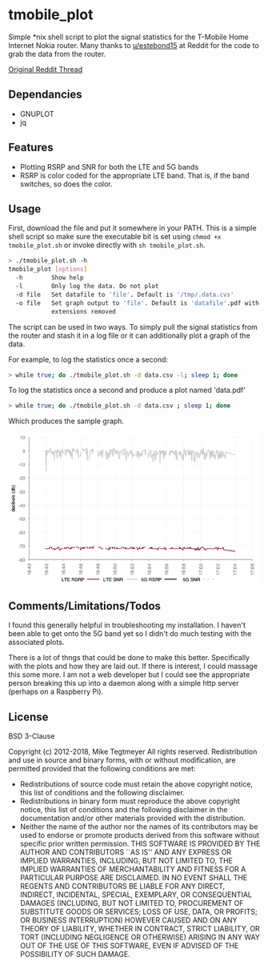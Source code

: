 # tmobile_plot

Simple *nix shell script to plot the signal statistics for the T-Mobile Home Internet Nokia router. Many thanks to [u/estebond15](https://www.reddit.com/user/estebond15/) at Reddit for the code to grab the data from the router.

[Original Reddit Thread](https://www.reddit.com/r/tmobileisp/comments/msr2b0/bash_script_to_run_while_running_speed_tests_or/?utm_source=share&utm_medium=web2x&context=3)

## Dependancies

- GNUPLOT
- jq

## Features

* Plotting RSRP and SNR for both the LTE and 5G bands
* RSRP is color coded for the appropriate LTE band. That is, if the band switches, so does the color.

## Usage

First, download the file and put it somewhere in your PATH. This is a simple shell script so make sure the executable bit is set using `chmod +x tmobile_plot.sh` or invoke directly with `sh tmobile_plot.sh`.

```sh
> ./tmobile_plot.sh -h
tmobile_plot [options]
  -h        Show help
  -l        Only log the data. Do not plot
  -d file   Set datafile to 'file'. Default is '/tmp/.data.cvs'
  -o file   Set graph output to 'file'. Default is 'datafile'.pdf with any 
            extensions removed
```

The script can be used in two ways. To simply pull the signal statistics from the router and stash it in a log file or it can additionally plot a graph of the data. 

For example, to log the statistics once a second:

```sh
> while true; do ./tmobile_plot.sh -d data.csv -l; sleep 1; done
```

To log the statistics once a second and produce a plot named 'data.pdf'

```sh
> while true; do ./tmobile_plot.sh -d data.csv ; sleep 1; done
```

Which produces the sample graph.

![Sample Grpah](/data.png)

## Comments/Limitations/Todos

I found this generally helpful in troubleshooting my installation. I haven't been able to get onto the 5G band yet so I didn't do much testing with the associated plots.

There is a lot of thngs that could be done to make this better. Specifically with the plots and how they are laid out. If there is interest, I could massage this some more. I am not a web developer but I could see the appropriate person breaking this up into a daemon along with a simple http server (perhaps on a Raspberry Pi).

## License

BSD 3-Clause

Copyright (c) 2012-2018, Mike Tegtmeyer All rights reserved. Redistribution and use in source and binary forms, with or without modification, are permitted provided that the following conditions are met:

* Redistributions of source code must retain the above copyright
  notice, this list of conditions and the following disclaimer.
* Redistributions in binary form must reproduce the above copyright
  notice, this list of conditions and the following disclaimer in the
  documentation and/or other materials provided with the distribution.
* Neither the name of the author nor the names of its contributors may
  be used to endorse or promote products derived from this software
  without specific prior written permission.
THIS SOFTWARE IS PROVIDED BY THE AUTHOR AND CONTRIBUTORS ``AS IS'' AND ANY EXPRESS OR IMPLIED WARRANTIES, INCLUDING, BUT NOT LIMITED TO, THE IMPLIED WARRANTIES OF MERCHANTABILITY AND FITNESS FOR A PARTICULAR PURPOSE ARE DISCLAIMED. IN NO EVENT SHALL THE REGENTS AND CONTRIBUTORS BE LIABLE FOR ANY DIRECT, INDIRECT, INCIDENTAL, SPECIAL, EXEMPLARY, OR CONSEQUENTIAL DAMAGES (INCLUDING, BUT NOT LIMITED TO, PROCUREMENT OF SUBSTITUTE GOODS OR SERVICES; LOSS OF USE, DATA, OR PROFITS; OR BUSINESS INTERRUPTION) HOWEVER CAUSED AND ON ANY THEORY OF LIABILITY, WHETHER IN CONTRACT, STRICT LIABILITY, OR TORT (INCLUDING NEGLIGENCE OR OTHERWISE) ARISING IN ANY WAY OUT OF THE USE OF THIS SOFTWARE, EVEN IF ADVISED OF THE POSSIBILITY OF SUCH DAMAGE.
